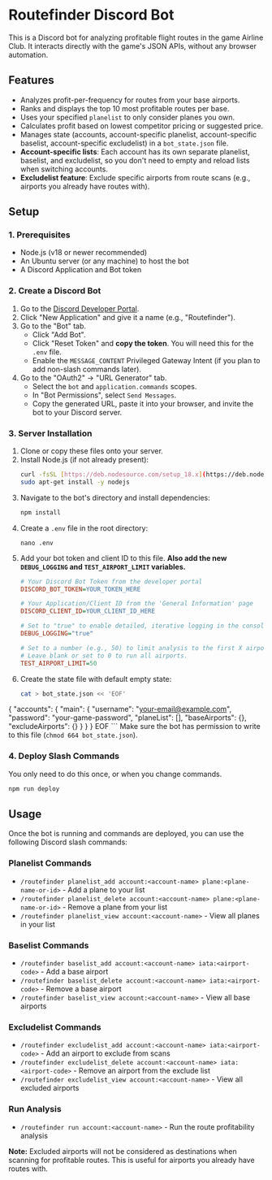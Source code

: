# Routefinder Discord Bot

This is a Discord bot for analyzing profitable flight routes in the game Airline Club. It interacts directly with the game's JSON APIs, without any browser automation.

## Features

-   Analyzes profit-per-frequency for routes from your base airports.
-   Ranks and displays the top 10 most profitable routes per base.
-   Uses your specified `planelist` to only consider planes you own.
-   Calculates profit based on lowest competitor pricing or suggested price.
-   Manages state (accounts, account-specific planelist, account-specific baselist, account-specific excludelist) in a `bot_state.json` file.
-   **Account-specific lists**: Each account has its own separate planelist, baselist, and excludelist, so you don't need to empty and reload lists when switching accounts.
-   **Excludelist feature**: Exclude specific airports from route scans (e.g., airports you already have routes with).

## Setup

### 1. Prerequisites

-   Node.js (v18 or newer recommended)
-   An Ubuntu server (or any machine) to host the bot
-   A Discord Application and Bot token

### 2. Create a Discord Bot

1.  Go to the [Discord Developer Portal](https://discord.com/developers/applications).
2.  Click "New Application" and give it a name (e.g., "Routefinder").
3.  Go to the "Bot" tab.
    -   Click "Add Bot".
    -   Click "Reset Token" and **copy the token**. You will need this for the `.env` file.
    -   Enable the `MESSAGE_CONTENT` Privileged Gateway Intent (if you plan to add non-slash commands later).
4.  Go to the "OAuth2" -> "URL Generator" tab.
    -   Select the `bot` and `application.commands` scopes.
    -   In "Bot Permissions", select `Send Messages`.
    -   Copy the generated URL, paste it into your browser, and invite the bot to your Discord server.

### 3. Server Installation

1.  Clone or copy these files onto your server.
2.  Install Node.js (if not already present):
    ```bash
    curl -fsSL [https://deb.nodesource.com/setup_18.x](https://deb.nodesource.com/setup_18.x) | sudo -E bash -
    sudo apt-get install -y nodejs
    ```
3.  Navigate to the bot's directory and install dependencies:
    ```bash
    npm install
    ```
4.  Create a `.env` file in the root directory:
    ```
    nano .env
    ```
5.  Add your bot token and client ID to this file. **Also add the new `DEBUG_LOGGING` and `TEST_AIRPORT_LIMIT` variables.**
    ```ini
    # Your Discord Bot Token from the developer portal
    DISCORD_BOT_TOKEN=YOUR_TOKEN_HERE

    # Your Application/Client ID from the 'General Information' page
    DISCORD_CLIENT_ID=YOUR_CLIENT_ID_HERE

    # Set to "true" to enable detailed, iterative logging in the console
    DEBUG_LOGGING="true"

    # Set to a number (e.g., 50) to limit analysis to the first X airports for testing.
    # Leave blank or set to 0 to run all airports.
    TEST_AIRPORT_LIMIT=50
    ```
6.  Create the state file with default empty state:
    ```bash
    cat > bot_state.json << 'EOF'
{
  "accounts": {
    "main": {
      "username": "your-email@example.com",
      "password": "your-game-password",
      "planeList": [],
      "baseAirports": {},
      "excludeAirports": {}
    }
  }
}
EOF
    ```
    Make sure the bot has permission to write to this file (`chmod 664 bot_state.json`).

### 4. Deploy Slash Commands

You only need to do this once, or when you change commands.

```bash
npm run deploy
```

## Usage

Once the bot is running and commands are deployed, you can use the following Discord slash commands:

### Planelist Commands
- `/routefinder planelist_add account:<account-name> plane:<plane-name-or-id>` - Add a plane to your list
- `/routefinder planelist_delete account:<account-name> plane:<plane-name-or-id>` - Remove a plane from your list
- `/routefinder planelist_view account:<account-name>` - View all planes in your list

### Baselist Commands
- `/routefinder baselist_add account:<account-name> iata:<airport-code>` - Add a base airport
- `/routefinder baselist_delete account:<account-name> iata:<airport-code>` - Remove a base airport
- `/routefinder baselist_view account:<account-name>` - View all base airports

### Excludelist Commands
- `/routefinder excludelist_add account:<account-name> iata:<airport-code>` - Add an airport to exclude from scans
- `/routefinder excludelist_delete account:<account-name> iata:<airport-code>` - Remove an airport from the exclude list
- `/routefinder excludelist_view account:<account-name>` - View all excluded airports

### Run Analysis
- `/routefinder run account:<account-name>` - Run the route profitability analysis

**Note:** Excluded airports will not be considered as destinations when scanning for profitable routes. This is useful for airports you already have routes with.
